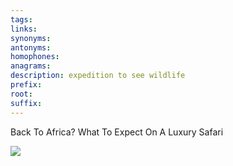 ```yaml
---
tags: 
links: 
synonyms: 
antonyms: 
homophones: 
anagrams: 
description: expedition to see wildlife
prefix: 
root: 
suffix:
---
```

Back To Africa? What To Expect On A Luxury Safari

![](https://imageio.forbes.com/specials-images/imageserve/61a11bdb7afd3d7797865eb5/8-Giraffes-Credit-Micato-Safaris/960x0.jpg?format=jpg&width=960)